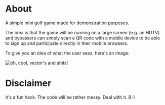 About
=====

A simple mini golf game made for demonstration purposes.

The idea is that the game will be running on a large screen (e.g. an HDTV) and bypassers can simply scan a QR code with a mobile device to be able to sign up and participate directly in their mobile browsers.

To give you an idea of what the user sees, here's an image:

![oh, cool, vector's and shits!](https://raw.github.com/cryon/minigolf/master/readme-files/controller.png)

Disclaimer
==========
It's a fun hack. The code will be rather messy. Deal with it. B-)